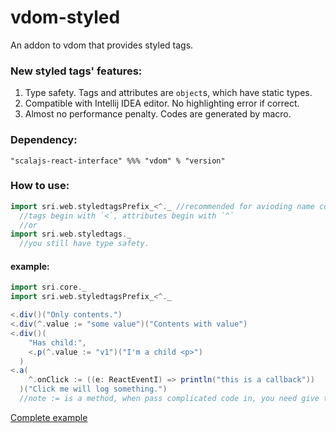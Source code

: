 # vdom-styled

An addon to vdom that provides styled tags.

### New styled tags' features:

1. Type safety. Tags and attributes are `object`s, which have static types.
2. Compatible with Intellij IDEA editor. No highlighting error if correct.
3. Almost no performance penalty. Codes are generated by macro.

### Dependency:

    "scalajs-react-interface" %%% "vdom" % "version"

### How to use:
```scala
import sri.web.styledtagsPrefix_<^._ //recommended for avioding name conflicts.
  //tags begin with `<`, attributes begin with `^`
  //or
import sri.web.styledtags._
  //you still have type safety.
```

#### example:
```scala
import sri.core._
import sri.web.styledtagsPrefix_<^._

<.div()("Only contents.")
<.div(^.value := "some value")("Contents with value")
<.div()(
    "Has child:",
    <.p(^.value := "v1")("I'm a child <p>")
  )
<.a(
    ^.onClick := ((e: ReactEventI) => println("this is a callback"))
  )("Click me will log something.")
  //note := is a method, when pass complicated code in, you need give them parentheses.
```    

[Complete example](incubation/src/main/scala/sri/web/template/components/StyledTagsComTest.scala)   
